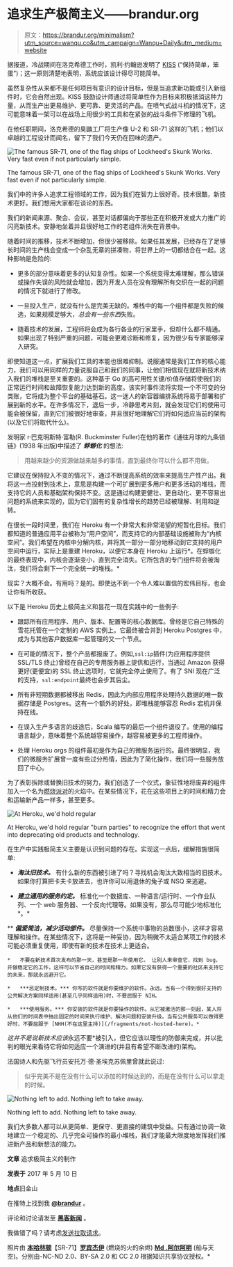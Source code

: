 # 追求生产极简主义——brandur.org

> 原文：<https://brandur.org/minimalism?utm_source=wanqu.co&utm_campaign=Wanqu+Daily&utm_medium=website>



据报道，冷战期间在洛克希德工作时，凯利·约翰逊发明了 [KISS](https://en.wikipedia.org/wiki/KISS_principle) (“保持简单，笨蛋”)；这一原则清楚地表明，系统应该设计得尽可能简单。

虽然复杂性从来都不是任何项目有意识的设计目标，但是当追求新功能或引入新组件时，它会自然出现。KISS 鼓励设计师通过将简单性作为目标来积极抵消这种力量，从而生产出更易维护、更可靠、更灵活的产品。在喷气式战斗机的情况下，这可能意味着一架可以在战场上用很少的工具和在紧张的战斗条件下修理的飞机。

在他任职期间，洛克希德的臭鼬工厂将生产像 U-2 和 SR-71 这样的飞机；他们以卓越的工程设计而闻名，留下了我们今天仍在回味的遗产。

![The famous SR-71, one of the flag ships of Lockheed's Skunk Works. Very fast even if not particularly simple.](img/d1b90a3c1eb68b334a58f49780359226.png)

The famous SR-71, one of the flag ships of Lockheed's Skunk Works. Very fast even if not particularly simple.



我们中的许多人追求工程领域的工作，因为我们在智力上很好奇。技术很酷，新技术更好。我们想用大家都在谈论的东西。

我们的新闻来源、聚会、会议，甚至对话都偏向于那些正在积极开发或大力推广的闪亮新技术。安静地坐着并且很好地工作的老组件消失在背景中。

随着时间的推移，技术不断增加，但很少被移除。如果任其发展，已经存在了足够长时间的生产栈会变成一个杂乱无章的拼凑物，将世界上的一切都结合在一起。这种影响是危险的:

*   更多的部分意味着更多的认知复杂性。如果一个系统变得太难理解，那么错误或操作失误的风险就会增加，因为开发人员在没有理解所有交织在一起的问题的情况下就进行了修改。

*   一旦投入生产，就没有什么是完美无缺的。堆栈中的每一个组件都是失败的候选，如果规模足够大，*总会有一些东西*失败。

*   随着技术的发展，工程师将会成为各行各业的行家里手，但却什么都不精通。如果出现了特别严重的问题，可能会更难诊断和修复，因为很少有专家能够深入研究。

即使知道这一点，扩展我们工具的本能也很难抑制。说服通常是我们工作的核心能力，我们可以用同样的力量说服自己和我们的同事，让他们相信现在就将新技术纳入我们的堆栈是至关重要的。这种基于 Go 的高可用性关键/价值存储将使我们的正常运行时间和故障恢复能力达到新的高度。该实时事件流将实现一个不可变的分类账，它将成为整个平台的基础基石。这一迷人的新容器编排系统将易于部署和扩展到新的水平。在许多情况下，退后一步，冷静思考片刻，就会发现它们的使用可能会被保留，直到它们被很好地审查，并且很好地理解它们将如何适应当前的架构(以及它们将取代什么)。

发明家 r·巴克明斯特·富勒(R. Buckminster Fuller)在他的著作《通往月球的九条锁链》(1938 年出版)中描述了 ***蜉蝣化*** 的想法:

> 用越来越少的资源做越来越多的事情，直到最终你可以什么都不用做。

它建议在保持投入不变的情况下，通过不断提高系统的效率来提高生产性产出。我将这一点投射到技术上，意思是构建一个可扩展到更多用户和更多活动的堆栈，而支持它的人员和基础架构保持不变。这是通过构建更健壮、更自动化、更不容易出问题的系统来实现的，因为它们固有的复杂性增长的趋势已经被理解、利用和逆转。

在很长一段时间里，我们在 Heroku 有一个非常大和非常渴望的短暂化目标。我们都知道的普通应用平台被称为“用户空间”，而支持它的内部基础设施被称为“内核空间”。我们希望在内核中分解内核，并将其一部分一部分地移动到它支持的用户空间中运行，实际上是重建 Heroku，以便它本身在 Heroku 上运行*。在蜉蝣化的最终表现中，内核会逐渐变小，直到完全消失。它所包含的专门组件将会被淘汰，我们将会剩下一个完全统一的堆栈。*

现实？大概不会。有用吗？是的。即使达不到一个令人难以置信的宏伟目标，也会让你有所收获。

以下是 Heroku 历史上极简主义和昙花一现在实践中的一些例子:

*   跟踪所有应用程序、用户、版本、配置等的核心数据库。曾经是它自己特殊的雪花托管在一个定制的 AWS 实例上。它最终被合并到 Heroku Postgres 中，成为与其他客户数据库一起管理的又一个节点。

*   在可能的情况下，整个产品都报废了。例如,`ssl:ip`插件(为应用程序提供 SSL/TLS 终止)曾经在自己的专用服务器上提供和运行，当通过 Amazon 获得更好(更便宜)的 SSL 终止选项时，它就完全停止使用了。有了 SNI 现在广泛的支持，`ssl:endpoint`最终也会步其后尘。

*   所有非短期数据都被移出 Redis，因此为内部应用程序处理持久数据的唯一数据存储是 Postgres。这有一个额外的好处，即堆栈能够容忍 Redis 宕机并保持在线。

*   在误入生产多语言的歧途后，Scala 编写的最后一个组件退役了。使用的编程语言越少，意味着整个系统越容易操作，越容易被更多的工程师操作。

*   处理 Heroku orgs 的组件最初是作为自己的微服务运行的。最终很明显，我们的微服务扩展曾一度有些过分热情，因此为了简化操作，我们将一些服务放回了中心。

为了表彰拆除或替换旧技术的努力，我们创造了一个仪式，象征性地将废弃的组件加入一个名为[燃烧派对](/fragments/burn-parties)的火焰中。在某些情况下，花在这些项目上的时间和精力会和运输新产品一样多，甚至更多。

![At Heroku, we'd hold regular ](img/0b03ca39bc0ab77c17c768227bfd3b6b.png)

At Heroku, we'd hold regular "burn parties" to recognize the effort that went into deprecating old products and technology.



在生产中实践极简主义主要是认识到问题的存在。实现这一点后，缓解措施很简单:

*   ***淘汰旧技术。*** 有什么新的东西被引进了吗？寻找机会淘汰大致相当的旧技术。如果你打算把卡夫卡放进去，也许你可以用退休的兔子或 NSQ 来逃避。

*   ***建立通用的服务约定。*** 标准化一个数据库、一种语言/运行时、一个作业队列、一个 web 服务器、一个反向代理等。如果没有，那么尽可能少地标准化*。*

**   ***偏爱简洁，减少活动部件。*** 尽量保持一个系统中事物的总数很小，这样才容易理解和操作。在某些情况下，这将是一种妥协，因为稍微不太适合某项工作的技术可能必须重复使用，即使有新的技术在技术上更适合。

    *   不要在新技术首次发布的那一天，甚至是那一年使用它。 让别人来审查它，找到 bug，并做稳定它的工作，这样可以节省自己的时间和精力。如果它没有获得一个重要的社区来支持它的未来，那就永远避开它。

    *   ***忌定制技术。*** 你写的软件就是你要维护的软件。永远。当有一个得到很好支持的公共解决方案同样适用(甚至几乎同样适用)时，不要屈服于 NIH。

    *   ***使用服务。*** 你安装的软件就是你要操作的软件。从它被激活的那一刻起，某人将从他们的时间表中抽出固定的时间来执行维护、解决问题和安装升级。当有公共服务可以做得更好时，不要屈服于 [NHH(不在这里主持)](/fragments/not-hosted-here)。* 

 *这并不是说新技术应该*永远不要*被引入，但它应该以理性的防御来完成，并以批判的眼光来看待它将如何适应一个演进的(并且有希望不断改进的)架构。

法国诗人和先驱飞行员安托万·德·圣埃克苏佩里曾就此说过:

> 似乎完美不是在没有什么可以添加的时候达到的，而是在没有什么可以拿走的时候。

![Nothing left to add. Nothing left to take away.](img/2458d5cf90e1b770e58456716b171191.png)

Nothing left to add. Nothing left to take away.



我们大多数人都可以从更简单、更保守、更直接的建筑中受益。只有通过协调一致地建立一个稳定的、几乎完全可操作的最小堆栈，我们才能最大限度地发挥我们推进新产品和新想法的能力。

**文章**
追求极简主义的制作

**发表于**
2017 年 5 月 10 日

**地点**旧金山

在推特上找到我 **[@brandur](https://twitter.com/brandur)** 。

评论和讨论请发至 **[黑客新闻](https://news.ycombinator.com/item?id=17675243)** 。

我做错了吗？请考虑[发送拉取请求](https://github.com/brandur/sorg/edit/master/content/articles/minimalism.md)。

照片由 **[本哈林顿](https://www.flickr.com/photos/i-am-mclovin/14601998033/)**【SR-71】**[罗宾杰伊](https://www.flickr.com/photos/learnscope/5032942270/)** (燃烧的火的余烬) **[Md .阿尔阿明](https://www.flickr.com/photos/alamin_bd/22969073683/)** (船与天空)。分别由-NC-ND 2.0、BY-SA 2.0 和 CC 2.0 根据知识共享协议授权。* 